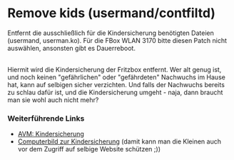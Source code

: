 # Remove kids (usermand/contfiltd)
Entfernt die ausschließlich für die Kindersicherung benötigten Dateien (usermand, userman.ko).
Für die FBox WLAN 3170 bitte diesen Patch nicht auswählen, ansonsten gibt es Dauerreboot.<br>
<br>

Hiermit wird die Kindersicherung der Fritzbox entfernt.
Wer alt genug ist, und noch keinen "gefährlichen" oder "gefährdeten" Nachwuchs im Hause hat, kann auf selbigen sicher verzichten.
Und falls der Nachwuchs bereits zu schlau dafür ist, und die Kindersicherung umgeht - naja, dann braucht man sie wohl auch nicht mehr?

### Weiterführende Links

 * [AVM: Kindersicherung](http://www.avm.de/de/News/artikel/newsletter/tipp_kindersicherung.html)
 * [Computerbild zur Kindersicherung](http://www.computerbild.de/artikel/cb-Ratgeber-Kurse-DSL-WLAN-Ratgeber-Fritz-Box-optimal-einstellen_468382.html) (damit kann man die Kleinen auch vor dem Zugriff auf selbige Website schützen ;))

